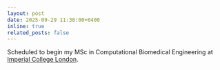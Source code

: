 ```yaml
---
layout: post
date: 2025-09-29 11:38:00+0400
inline: true
related_posts: false
---
```


Scheduled to begin my MSc in Computational Biomedical Engineering at [Imperial College London](https://www.imperial.ac.uk/study/pg/bioengineering/computational-biomedical-engineering/).
